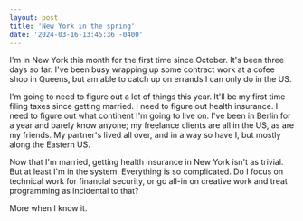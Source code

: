 ```yaml
---
layout: post
title: 'New York in the spring'
date: '2024-03-16-13:45:36 -0400'
---
```

I'm in New York this month for the first time since October. It's been three days so far. I've been busy wrapping up some contract work at a cofee shop in Queens, but am able to catch up on errands I can only do in the US.

I'm going to need to figure out a lot of things this year. It'll be my first time filing taxes since getting married. I need to figure out health insurance. I need to figure out what continent I'm going to live on. I've been in Berlin for a year and barely know anyone; my freelance clients are all in the US, as are my friends. My partner's lived all over, and in a way so have I, but mostly along the Eastern US.

Now that I'm married, getting health insurance in New York isn't as trivial. But at least I'm in the system. Everything is so complicated. Do I focus on technical work for financial security, or go all-in on creative work and treat programming as incidental to that?

More when I know it.

